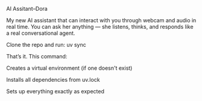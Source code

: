 AI Assitant–Dora

My new AI assistant that can interact with you through webcam and audio in real time. You can ask her anything — she listens, thinks, and responds like a real conversational agent.

Clone the repo and run:
uv sync

That’s it. This command:

Creates a virtual environment (if one doesn't exist)

Installs all dependencies from uv.lock

Sets up everything exactly as expected
